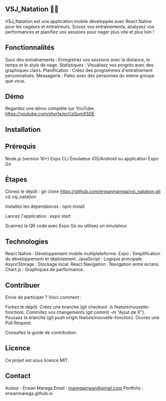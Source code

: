 ## VSJ_Natation 🏊‍♂️

VSJ_Natation est une application mobile développée avec React Native pour les nageurs et entraîneurs. Suivez vos entraînements, analysez vos performances et planifiez vos sessions pour nager plus vite et plus loin !

## Fonctionnalités

Suivi des entraînements : Enregistrez vos sessions avec la distance, le temps et le style de nage.
Statistiques : Visualisez vos progrès avec des graphiques clairs.
Planification : Créez des programmes d'entraînement personnalisés.
Messagerie : Palez avec des personnes du même groupe que vous. 

## Démo

Regardez une démo complète sur YouTube.
https://youtube.com/shorts/ecCsQumX5DE

## Installation

## Prérequis

Node.js (version 16+)
Expo CLI
Émulateur iOS/Android ou application Expo Go

## Étapes

Clonez le dépôt :
git clone https://github.com/erwanmarega/vsj_natation.git
cd vsj_natation


Installez les dépendances :
npm install


Lancez l'application :
expo start


Scannez le QR code avec Expo Go ou utilisez un émulateur.


## Technologies

React Native : Développement mobile multiplateforme.
Expo : Simplification du développement et déploiement.
JavaScript : Logique principale.
AsyncStorage : Stockage local.
React Navigation : Navigation entre écrans.
Chart.js : Graphiques de performance.

## Contribuer
Envie de participer ? Voici comment :

Forkez le dépôt.
Créez une branche (git checkout -b feature/nouvelle-fonction).
Commitez vos changements (git commit -m "Ajout de X").
Poussez la branche (git push origin feature/nouvelle-fonction).
Ouvrez une Pull Request.

Consultez le guide de contribution.
## Licence
Ce projet est sous licence MIT.

## Contact

Auteur : Erwan Marega
Email : maregaerwan@gmail.com
Portfolio : erwanmarega.github.io

